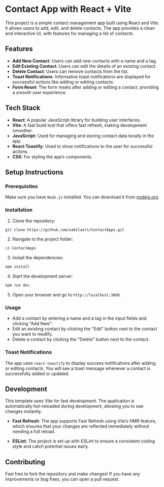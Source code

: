 # Contact App with React + Vite

This project is a simple contact management app built using React and Vite. It allows users to add, edit, and delete contacts. The app provides a clean and interactive UI, with features for managing a list of contacts.

## Features

- **Add New Contact**: Users can add new contacts with a name and a tag.
- **Edit Existing Contact**: Users can edit the details of an existing contact.
- **Delete Contact**: Users can remove contacts from the list.
- **Toast Notifications**: Informative toast notifications are displayed for successful actions like adding or editing contacts.
- **Form Reset**: The form resets after adding or editing a contact, providing a smooth user experience.

## Tech Stack

- **React**: A popular JavaScript library for building user interfaces.
- **Vite**: A fast build tool that offers fast refresh, making development smoother.
- **JavaScript**: Used for managing and storing contact data locally in the app.
- **React Toastify**: Used to show notifications to the user for successful actions.
- **CSS**: For styling the app’s components.

## Setup Instructions

### Prerequisites

Make sure you have `Node.js` installed. You can download it from [nodejs.org](https://nodejs.org/).

### Installation

1. Clone the repository:

```bash
git clone https://github.com/nabilaalt/ContactApps.git
```

2. Navigate to the project folder:

```bash
cd ContactApps
```

3. Install the dependencies:

```bash
npm install
```

4. Start the development server:

```bash
npm run dev
```

5. Open your browser and go to `http://localhost:3000`.

### Usage

- Add a contact by entering a name and a tag in the input fields and clicking "Add New".
- Edit an existing contact by clicking the "Edit" button next to the contact you want to modify.
- Delete a contact by clicking the "Delete" button next to the contact.

### Toast Notifications

The app uses `react-toastify` to display success notifications after adding or editing contacts. You will see a toast message whenever a contact is successfully added or updated.

## Development

This template uses Vite for fast development. The application is automatically hot-reloaded during development, allowing you to see changes instantly.

- **Fast Refresh**: The app supports Fast Refresh using Vite’s HMR feature, which ensures that your changes are reflected immediately without needing a full reload.

- **ESLint**: The project is set up with ESLint to ensure a consistent coding style and catch potential issues early.

## Contributing

Feel free to fork the repository and make changes! If you have any improvements or bug fixes, you can open a pull request.
